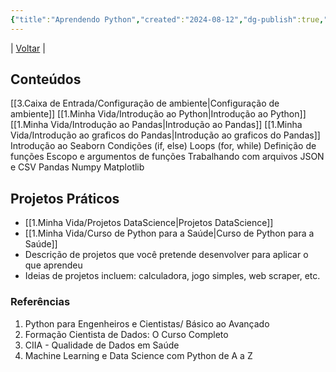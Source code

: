 ```yaml
---
{"title":"Aprendendo Python","created":"2024-08-12","dg-publish":true,"tags":["pessoal/estudos","pessoal/quaseumdev","python"],"description":"Anotações sobre meu estudo em python.","permalink":"/1-minha-vida/aprendendo-python/","dgPassFrontmatter":true}
---
```


| [Voltar](index) |
## Conteúdos
[[3.Caixa de Entrada/Configuração de ambiente\|Configuração de ambiente]]
[[1.Minha Vida/Introdução ao Python\|Introdução ao Python]]
[[1.Minha Vida/Introdução ao Pandas\|Introdução ao Pandas]]
[[1.Minha Vida/Introdução ao graficos do Pandas\|Introdução ao graficos do Pandas]]
Introdução ao Seaborn
Condições (if, else)
Loops (for, while)
Definição de funções
Escopo e argumentos de funções
Trabalhando com arquivos JSON e CSV
Pandas
Numpy
Matplotlib
## Projetos Práticos
- [[1.Minha Vida/Projetos DataScience\|Projetos DataScience]]
- [[1.Minha Vida/Curso de Python para a Saúde\|Curso de Python para a Saúde]]
- Descrição de projetos que você pretende desenvolver para aplicar o que aprendeu
- Ideias de projetos incluem: calculadora, jogo simples, web scraper, etc.
### Referências
1. Python para Engenheiros e Cientistas/ Básico ao Avançado
2. Formação Cientista de Dados: O Curso Completo
4. CIIA - Qualidade de Dados em Saúde
3. Machine Learning e Data Science com Python de A a Z